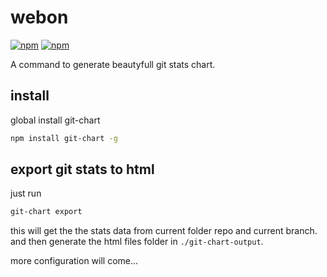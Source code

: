 # webon
[![npm](https://img.shields.io/npm/v/git-chart.svg)]()
[![npm](https://img.shields.io/npm/dt/git-chart.svg)]()

A command to generate beautyfull git stats chart.

## install

global install git-chart

```bash
npm install git-chart -g
```

## export git stats to html

just run

```bash
git-chart export
```

this will get the the stats data from current folder repo and current branch. and then generate the html files folder in `./git-chart-output`.

more configuration will come...
